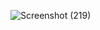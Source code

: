 ![Screenshot (219)](https://user-images.githubusercontent.com/87769883/186831009-7a33b0e6-a533-4833-a54b-dbc4411ef649.png)


